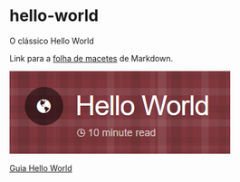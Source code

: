# hello-world
O clássico Hello World

Link para a [folha de macetes](https://github.com/adam-p/markdown-here/wiki/Markdown-Cheatsheet) de Markdown.


![Logo do Guia Hello World](https://github.com/kauafarias/hello-world/blob/Edi%C3%A7%C3%B5es-do-Readme/Hello%20World.PNG "Guia Hello World")

[Guia Hello World](https://guides.github.com/activities/hello-world/) 
